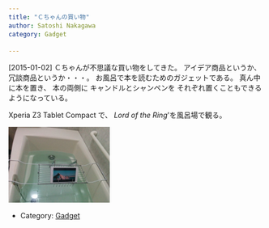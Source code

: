 ```yaml
---
title: "Ｃちゃんの買い物"
author: Satoshi Nakagawa
category: Gadget

---
```


[2015-01-02]  Ｃちゃんが不思議な買い物をしてきた。
アイデア商品というか、冗談商品というか・・・。
お風呂で本を読むためのガジェットである。
真ん中に本を置き、
本の両側に
キャンドルとシャンペンを
それぞれ置くこともできるようになっている。

<!--more-->

 Xperia Z3 Tablet Compact で、
_Lord of the Ring_'を風呂場で観る。

<a href="pict/2015-01-01-bookstand.jpg">
<img src="pict/2015-01-01-bookstand.jpg" alt="風呂場の本立て" width="200"/></a>

- Category: [Gadget](categories.html#Gadget)

